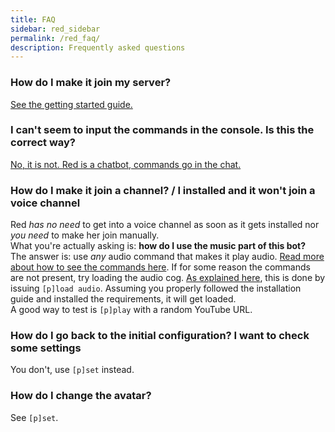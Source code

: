 ```yaml
---
title: FAQ
sidebar: red_sidebar
permalink: /red_faq/
description: Frequently asked questions
---
```


### How do I make it join my server?

[See the getting started guide.](/Red-Docs/red_getting_started/)

### I can't seem to input the commands in the console. Is this the correct way?

[No, it is not. Red is a chatbot, commands go in the chat.](/Red-Docs/red_getting_started)

### How do I make it join a channel? / I installed and it won't join a voice channel

Red *has no need* to get into a voice channel as soon as it gets installed nor *you need* to make her join manually.  
What you're actually asking is: **how do I use the music part of this bot?**  
The answer is: use *any* audio command that makes it play audio. [Read more about how to see the commands here](https://twentysix26.github.io/Red-Docs/red_getting_started/#the-commands). If for some reason the commands are not present, try loading the audio cog. [As explained here](https://twentysix26.github.io/Red-Docs/red_getting_started/#cogs), this is done by issuing `[p]load audio`. Assuming you properly followed the installation guide and installed the requirements, it will get loaded.  
A good way to test is `[p]play` with a random YouTube URL.

### How do I go back to the initial configuration? I want to check some settings

You don't, use `[p]set` instead.

### How do I change the avatar?

See `[p]set`.
